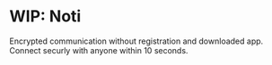 # WIP: Noti

Encrypted communication without registration and downloaded app. Connect securly with anyone within 10 seconds.
